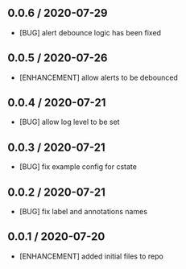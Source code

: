 ## 0.0.6 / 2020-07-29

* [BUG] alert debounce logic has been fixed

## 0.0.5 / 2020-07-26

* [ENHANCEMENT] allow alerts to be debounced

## 0.0.4 / 2020-07-21

* [BUG] allow log level to be set

## 0.0.3 / 2020-07-21

* [BUG] fix example config for cstate

## 0.0.2 / 2020-07-21

* [BUG] fix label and annotations names

## 0.0.1 / 2020-07-20

* [ENHANCEMENT] added initial files to repo
